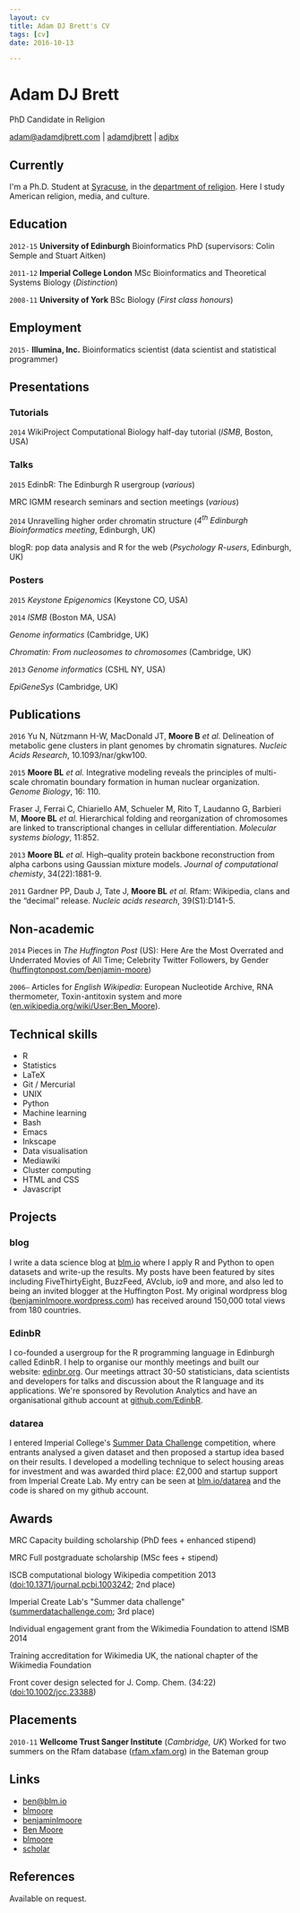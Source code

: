 ```yaml
---
layout: cv
title: Adam DJ Brett's CV
tags: [cv]
date: 2016-10-13

---
```

# Adam DJ Brett
PhD Candidate in Religion

<div id="webaddress">
<a href="mailto:adam@adamdjbrett.com">adam@adamdjbrett.com</a>
|
<i class="fa fa-var-github-square"></i> <a href="http://github.com/adamdjbrett">adamdjbrett</a>
|
<i class="fa fa-var-twitter-square"></i> <a href="http://twitter.com/adjbx">adjbx</a>
</div>


## Currently

I'm a Ph.D. Student at [Syracuse](http://syr.edu), in the [department of religion](http://religion.syr.edu). Here I study American religion, media, and culture.

## Education

`2012-15`
__University of Edinburgh__ Bioinformatics PhD (supervisors: Colin Semple and Stuart Aitken)

`2011-12`
__Imperial College London__ MSc Bioinformatics and Theoretical Systems Biology (_Distinction_)

`2008-11`
__University of York__ BSc Biology (_First class honours_)

## Employment

`2015-` 
__Illumina, Inc.__ Bioinformatics scientist (data scientist and statistical programmer)



## Presentations

### Tutorials

`2014`
WikiProject Computational Biology half-day tutorial (_ISMB_, Boston, USA)

### Talks

`2015`
EdinbR: The Edinburgh R usergroup (_various_)

MRC IGMM research seminars and section meetings (_various_)

`2014`
Unravelling higher order chromatin structure (_4<sup>th</sup> Edinburgh Bioinformatics meeting_, Edinburgh, UK)

blogR: pop data analysis and R for the web (_Psychology R-users_, Edinburgh, UK)

<!-- Digital Economies 2014 conference (London, UK; declined) -->

### Posters

`2015`
_Keystone Epigenomics_ (Keystone CO, USA)

`2014`
_ISMB_ (Boston MA, USA)

_Genome informatics_ (Cambridge, UK)

_Chromatin: From nucleosomes to chromosomes_ (Cambridge, UK)

`2013`
_Genome informatics_ (CSHL NY, USA)

_EpiGeneSys_ (Cambridge, UK)


## Publications

<!-- ### Journals -->

`2016`
Yu N, Nützmann H-W, MacDonald JT, __Moore B__ _et al._ Delineation of metabolic gene clusters in plant genomes by chromatin signatures. _Nucleic Acids Research_, 10.1093/nar/gkw100.

`2015`
__Moore BL__ _et al._ Integrative modeling reveals the principles of multi-scale chromatin boundary formation in human nuclear organization. _Genome Biology_, 16: 110.

Fraser J, Ferrai C, Chiariello AM, Schueler M, Rito T, Laudanno G, Barbieri M, __Moore BL__ _et al._ Hierarchical folding and reorganization of chromosomes are linked to transcriptional changes in cellular differentiation. _Molecular systems biology_, 11:852.

`2013`
__Moore BL__ _et al._ High–quality protein backbone reconstruction from alpha carbons using Gaussian mixture models. _Journal of computational chemisty_, 34(22):1881-9.

`2011`
Gardner PP, Daub J, Tate J, __Moore BL__ _et al._ Rfam: Wikipedia, clans and the “decimal” release. _Nucleic acids research_, 39(S1):D141-5.

## Non-academic

`2014` Pieces in _The Huffington Post_ (US): Here Are the Most Overrated and Underrated Movies of All Time; Celebrity Twitter Followers, by Gender ([huffingtonpost.com/benjamin-moore](http://www.huffingtonpost.com/benjamin-moore/))

`2006–` Articles for _English Wikipedia_: European Nucleotide Archive, RNA thermometer, Toxin-antitoxin system and more ([en.wikipedia.org/wiki/User:Ben_Moore](https://en.wikipedia.org/wiki/User:Ben_Moore)).

## Technical skills

* R
* Statistics
* LaTeX
* Git / Mercurial
* UNIX
* Python
* Machine learning
* Bash
* Emacs
* Inkscape
* Data visualisation
* Mediawiki
* Cluster computing
* HTML and CSS
* Javascript

## Projects

### blog

I write a data science blog at [blm.io](http://blm.io) where I apply R and Python to open datasets and write-up the results. My posts have been featured by sites including FiveThirtyEight, BuzzFeed, AVclub, io9 and more, and also led to being an invited blogger at the Huffington Post. My original wordpress blog ([benjaminlmoore.wordpress.com](http://benjaminlmoore.wordpress.com)) has received around 150,000 total views from 180 countries.

### EdinbR
I co-founded a usergroup for the R programming language in Edinburgh called EdinbR. I help to organise our monthly meetings and built our website: [edinbr.org](http://edinbr.org). Our meetings attract 30-50 statisticians, data scientists and developers for talks and discussion about the R language and its applications. We're sponsored by Revolution Analytics and have an organisational github account at [github.com/EdinbR](https://github.com/EdinbR).

### datarea

I entered Imperial College's [Summer Data Challenge](https://www.imperial.ac.uk/data-science/education/summer-data-challenge/) competition, where entrants analysed a given dataset and then proposed a startup idea based on their results. I developed a modelling technique to select housing areas for investment and was awarded third place: £2,000 and startup support from Imperial Create Lab. My entry can be seen at [blm.io/datarea](http://blm.io/datarea) and the code is shared on my github account.

## Awards

MRC Capacity building scholarship (PhD fees + enhanced stipend)

MRC Full postgraduate scholarship (MSc fees + stipend)

ISCB computational biology Wikipedia competition 2013 ([doi:10.1371/journal.pcbi.1003242](http://dx.doi.org/10.1371/journal.pcbi.1003242); 2nd place)

Imperial Create Lab's "Summer data challenge" ([summerdatachallenge.com](http://summerdatachallenge.com); 3rd place)

Individual engagement grant from the Wikimedia Foundation to attend ISMB 2014

Training accreditation for Wikimedia UK, the national chapter of the Wikimedia Foundation

Front cover design selected for J. Comp. Chem. (34:22) ([doi:10.1002/jcc.23388](http://dx.doi.org/10.1002/jcc.23388))

## Placements

`2010-11`
__Wellcome Trust Sanger Institute__ (_Cambridge, UK_)
Worked for two summers on the Rfam database ([rfam.xfam.org](http://rfam.xfam.org)) in the Bateman group


## Links

* <i class="fa fa-envelope"></i> <a href="mailto:ben@blm.io">ben@blm.io</a><br />
* <i class="fa fa-github"></i> <a href="http://github.com/blmoore">blmoore</a><br />
*  <i class="fa fa-twitter"></i> <a href="http://twitter.com/benjaminlmoore">benjaminlmoore</a><br />
*  <i class="fa fa-wikipedia"></i> <a href="https://en.wikipedia.org/wiki/User:Ben_Moore">Ben Moore</a><br />
*  <i class="fa fa-stack-overflow"></i> <a href="http://stackoverflow.com/users/1274516/blmoore">blmoore</a>
* <i class="fa fa-google"></i> <a href="http://scholar.google.com/citations?user=YMxsGpsAAAAJ">scholar</a>

## References

Available on request.

<!-- ### Footer

Last updated: May 2013 -->

